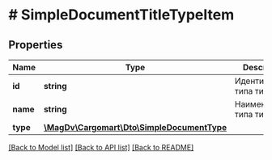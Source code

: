 # # SimpleDocumentTitleTypeItem

## Properties

Name | Type | Description | Notes
------------ | ------------- | ------------- | -------------
**id** | **string** | Идентификатор типа титула |
**name** | **string** | Наименование типа титула |
**type** | [**\MagDv\Cargomart\Dto\SimpleDocumentType**](SimpleDocumentType.md) |  |

[[Back to Model list]](../../README.md#models) [[Back to API list]](../../README.md#endpoints) [[Back to README]](../../README.md)
